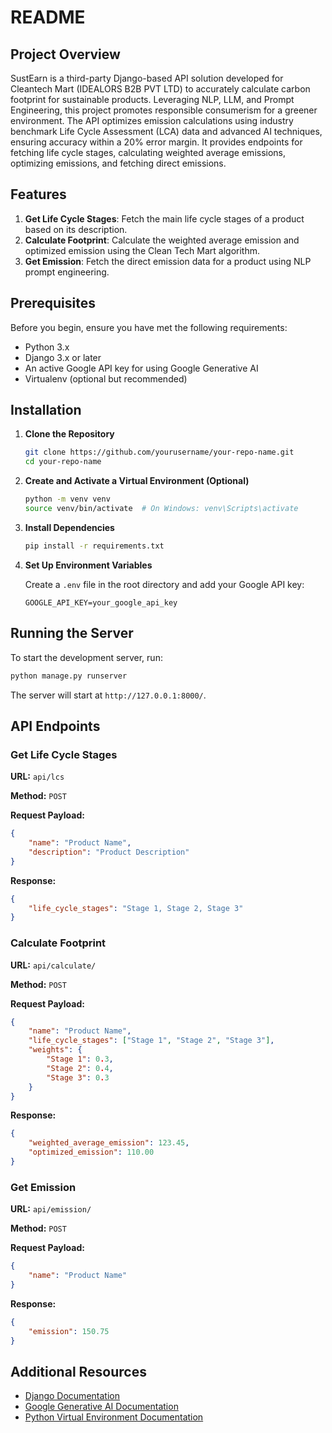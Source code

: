 
# README

## Project Overview

SustEarn is a third-party Django-based API solution developed for Cleantech Mart (IDEALORS B2B PVT LTD) to accurately calculate carbon footprint for sustainable products. Leveraging NLP, LLM, and Prompt Engineering, this project promotes responsible consumerism for a greener environment. The API optimizes emission calculations using industry benchmark Life Cycle Assessment (LCA) data and advanced AI techniques, ensuring accuracy within a 20% error margin. It provides endpoints for fetching life cycle stages, calculating weighted average emissions, optimizing emissions, and fetching direct emissions.

## Features

1. **Get Life Cycle Stages**: Fetch the main life cycle stages of a product based on its description.
2. **Calculate Footprint**: Calculate the weighted average emission and optimized emission using the Clean Tech Mart algorithm.
3. **Get Emission**: Fetch the direct emission data for a product using NLP prompt engineering.

## Prerequisites

Before you begin, ensure you have met the following requirements:

- Python 3.x
- Django 3.x or later
- An active Google API key for using Google Generative AI
- Virtualenv (optional but recommended)

## Installation

1. **Clone the Repository**

   ```sh
   git clone https://github.com/yourusername/your-repo-name.git
   cd your-repo-name
   ```

2. **Create and Activate a Virtual Environment (Optional)**

   ```sh
   python -m venv venv
   source venv/bin/activate  # On Windows: venv\Scripts\activate
   ```

3. **Install Dependencies**

   ```sh
   pip install -r requirements.txt
   ```

4. **Set Up Environment Variables**

   Create a `.env` file in the root directory and add your Google API key:
   
   ```env
   GOOGLE_API_KEY=your_google_api_key
   ```



## Running the Server

To start the development server, run:

```sh
python manage.py runserver
```

The server will start at `http://127.0.0.1:8000/`.

## API Endpoints

### Get Life Cycle Stages

**URL:** `api/lcs`

**Method:** `POST`

**Request Payload:**

```json
{
    "name": "Product Name",
    "description": "Product Description"
}
```

**Response:**

```json
{
    "life_cycle_stages": "Stage 1, Stage 2, Stage 3"
}
```

### Calculate Footprint

**URL:** `api/calculate/`

**Method:** `POST`

**Request Payload:**

```json
{
    "name": "Product Name",
    "life_cycle_stages": ["Stage 1", "Stage 2", "Stage 3"],
    "weights": {
        "Stage 1": 0.3,
        "Stage 2": 0.4,
        "Stage 3": 0.3
    }
}
```

**Response:**

```json
{
    "weighted_average_emission": 123.45,
    "optimized_emission": 110.00
}
```

### Get Emission

**URL:** `api/emission/`

**Method:** `POST`

**Request Payload:**

```json
{
    "name": "Product Name"
}
```

**Response:**

```json
{
    "emission": 150.75
}
```



## Additional Resources

- [Django Documentation](https://docs.djangoproject.com/)
- [Google Generative AI Documentation](https://cloud.google.com/generative-ai)
- [Python Virtual Environment Documentation](https://docs.python.org/3/tutorial/venv.html)

